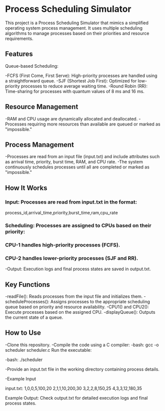 # Process Scheduling Simulator
This project is a Process Scheduling Simulator that mimics a simplified operating system process management. It uses multiple scheduling algorithms to manage processes based on their priorities and resource requirements.

## Features
Queue-based Scheduling:

-FCFS (First Come, First Serve): High-priority processes are handled using a straightforward queue.
-SJF (Shortest Job First): Optimized for low-priority processes to reduce average waiting time.
-Round Robin (RR): Time-sharing for processes with quantum values of 8 ms and 16 ms.
## Resource Management

-RAM and CPU usage are dynamically allocated and deallocated.
-Processes requiring more resources than available are queued or marked as "impossible."

## Process Management

-Processes are read from an input file (input.txt) and include attributes such as arrival time, priority, burst time, RAM, and CPU rate.
-The system continuously schedules processes until all are completed or marked as "impossible."

## How It Works

### Input: Processes are read from input.txt in the format:
process_id,arrival_time,priority,burst_time,ram,cpu_rate

### Scheduling: Processes are assigned to CPUs based on their priority:

### CPU-1 handles high-priority processes (FCFS).

### CPU-2 handles lower-priority processes (SJF and RR).

-Output: Execution logs and final process states are saved in output.txt.

## Key Functions

-readFile(): Reads processes from the input file and initializes them.
-scheduleProcesses(): Assigns processes to the appropriate scheduling queue based on priority and resource availability.
-CPU1() and CPU2(): Execute processes based on the assigned CPU.
-displayQueue(): Outputs the current state of a queue.

## How to Use

-Clone this repository.
-Compile the code using a C compiler:
-bash:
 gcc -o scheduler scheduler.c
 Run the executable:

-bash:
 ./scheduler

-Provide an input.txt file in the working directory containing process details.

-Example Input

input.txt:
1,0,0,5,100,20
2,1,1,10,200,30
3,2,2,8,150,25
4,3,3,12,180,35

Example Output:
Check output.txt for detailed execution logs and final process states.
